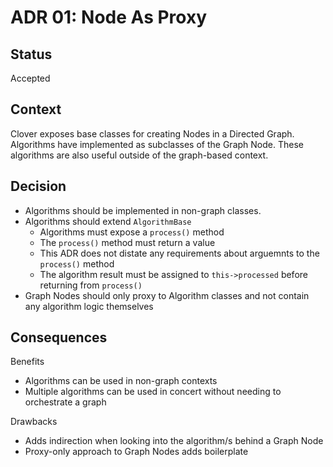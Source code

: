 # ADR 01: Node As Proxy

## Status

Accepted

## Context

Clover exposes base classes for creating Nodes in a Directed Graph. Algorithms have implemented as subclasses of the Graph Node. These algorithms are also useful outside of the graph-based context.

## Decision

- Algorithms should be implemented in non-graph classes.
- Algorithms should extend `AlgorithmBase`
  - Algorithms must expose a `process()` method
  - The `process()` method must return a value 
  - This ADR does not distate any requirements about arguemnts to the `process()` method  
  - The algorithm result must be assigned to `this->processed` before returning from `process()`
- Graph Nodes should only proxy to Algorithm classes and not contain any algorithm logic themselves

## Consequences

Benefits
- Algorithms can be used in non-graph contexts
- Multiple algorithms can be used in concert without needing to orchestrate a graph 

Drawbacks
- Adds indirection when looking into the algorithm/s behind a Graph Node
- Proxy-only approach to Graph Nodes adds boilerplate
